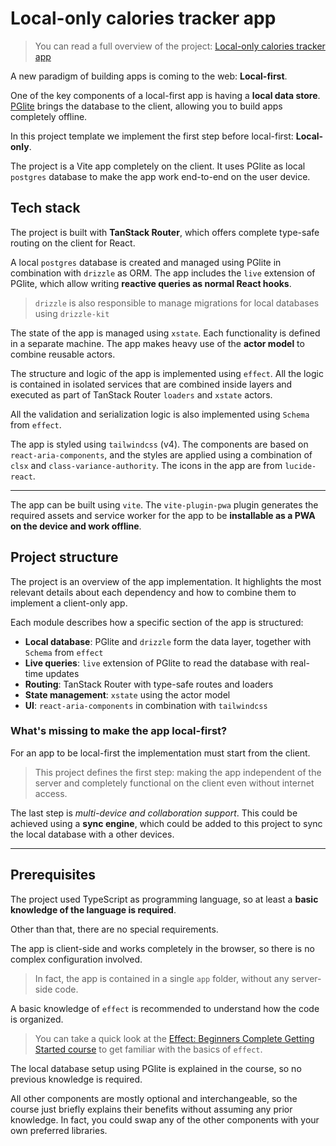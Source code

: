 # Local-only calories tracker app

> You can read a full overview of the project: [Local-only calories tracker app](https://www.typeonce.dev/course/calories-tracker-local-only-app)

A new paradigm of building apps is coming to the web: **Local-first**.

One of the key components of a local-first app is having a **local data store**. [PGlite](https://pglite.dev/) brings the database to the client, allowing you to build apps completely offline.

In this project template we implement the first step before local-first: **Local-only**.

The project is a Vite app completely on the client. It uses PGlite as local `postgres` database to make the app work end-to-end on the user device.

## Tech stack
The project is built with **TanStack Router**, which offers complete type-safe routing on the client for React.

A local `postgres` database is created and managed using PGlite in combination with `drizzle` as ORM. The app includes the `live` extension of PGlite, which allow writing **reactive queries as normal React hooks**.

> `drizzle` is also responsible to manage migrations for local databases using `drizzle-kit`

The state of the app is managed using `xstate`. Each functionality is defined in a separate machine. The app makes heavy use of the **actor model** to combine reusable actors.

The structure and logic of the app is implemented using `effect`. All the logic is contained in isolated services that are combined inside layers and executed as part of TanStack Router `loaders` and `xstate` actors.

All the validation and serialization logic is also implemented using `Schema` from `effect`.

The app is styled using `tailwindcss` (v4). The components are based on `react-aria-components`, and the styles are applied using a combination of `clsx` and `class-variance-authority`. The icons in the app are from `lucide-react`.

***

The app can be built using `vite`. The `vite-plugin-pwa` plugin generates the required assets and service worker for the app to be **installable as a PWA on the device and work offline**.

## Project structure
The project is an overview of the app implementation. It highlights the most relevant details about each dependency and how to combine them to implement a client-only app.

Each module describes how a specific section of the app is structured:
- **Local database**: PGlite and `drizzle` form the data layer, together with `Schema` from `effect`
- **Live queries**: `live` extension of PGlite to read the database with real-time updates
- **Routing**: TanStack Router with type-safe routes and loaders
- **State management**: `xstate` using the actor model
- **UI**: `react-aria-components` in combination with `tailwindcss`

### What's missing to make the app local-first?
For an app to be local-first the implementation must start from the client.

> This project defines the first step: making the app independent of the server and completely functional on the client even without internet access.

The last step is *multi-device and collaboration support*. This could be achieved using a **sync engine**, which could be added to this project to sync the local database with a other devices.


***

## Prerequisites
The project used TypeScript as programming language, so at least a **basic knowledge of the language is required**.

Other than that, there are no special requirements. 

The app is client-side and works completely in the browser, so there is no complex configuration involved.

> In fact, the app is contained in a single `app` folder, without any server-side code.

A basic knowledge of `effect` is recommended to understand how the code is organized.

> You can take a quick look at the [Effect: Beginners Complete Getting Started course](https://www.typeonce.dev/course/effect-beginners-complete-getting-started) to get familiar with the basics of `effect`.

The local database setup using PGlite is explained in the course, so no previous knowledge is required.

All other components are mostly optional and interchangeable, so the course just briefly explains their benefits without assuming any prior knowledge. In fact, you could swap any of the other components with your own preferred libraries.